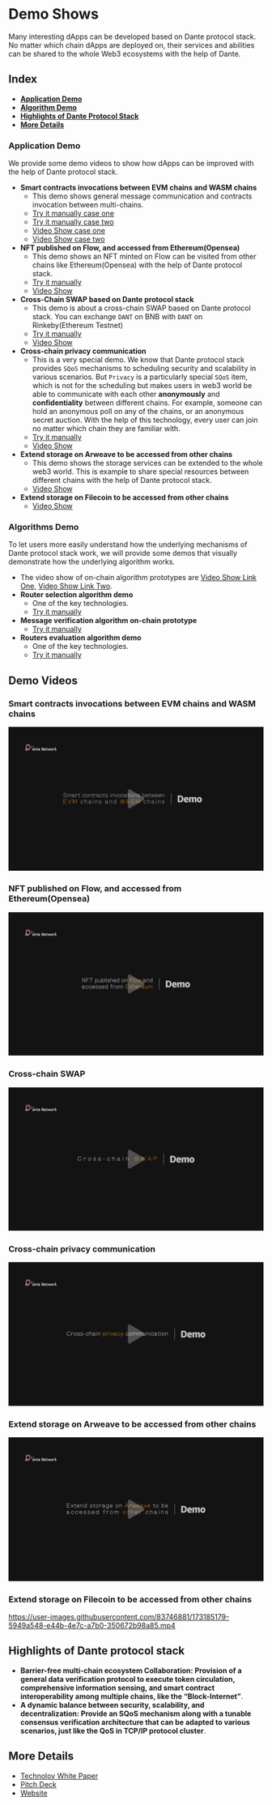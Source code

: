 # Demo Shows

Many interesting dApps can be developed based on Dante protocol stack. No matter which chain dApps are deployed on, their services and abilities can be shared to the whole Web3 ecosystems with the help of Dante.

## Index
* **[Application Demo](#application-demo)**
* **[Algorithm Demo](#algorithms-demo)**
* **[Highlights of Dante Protocol Stack](#highlights-of-dante-protocol-stack)**
* **[More Details](#more-details)**

### Application Demo

We provide some demo videos to show how dApps can be improved with the help of Dante protocol stack.

* **Smart contracts invocations between EVM chains and WASM chains**
    * This demo shows general message communication and contracts invocation between multi-chains.
    * [Try it manually case one](https://github.com/xiyu1984/hackathon-2022-summer/tree/main/teams/05-Dante%20Network/docs/interoperation-demo)
    * [Try it manually case two](https://github.com/dantenetwork/cross-chain-demo/tree/demo-video)
    * [Video Show case one](https://dante-network.oss-cn-hangzhou.aliyuncs.com/Prototype_Multichain_SmartContract_invocation%20.mp4)
    * [Video Show case two](#smart-contracts-invocations-between-evm-chains-and-wasm-chains)
* **NFT published on Flow, and accessed from Ethereum(Opensea)**
    * This demo shows an NFT minted on Flow can be visited from other chains like Ethereum(Opensea) with the help of Dante protocol stack.
    * [Try it manually](https://github.com/dantenetwork/cadence-contracts/tree/demo-video#examples)
    * [Video Show](#nft-published-on-flow-and-accessed-from-ethereumopensea)
* **Cross-Chain SWAP based on Dante protocol stack**
    * This demo is about a cross-chain SWAP based on Dante protocol stack. You can exchange `DANT` on BNB with `DANT` on Rinkeby(Ethereum Testnet)
    * [Try it manually](https://demo-swap-theta.vercel.app/)
    * [Video Show](#cross-chain-swap)
* **Cross-chain privacy communication**
    * This is a very special demo. We know that Dante protocol stack provides `SQoS` mechanisms to scheduling security and scalability in various scenarios. But `Privacy` is a particularly special `SQoS` item, which is not for the scheduling but makes users in web3 world be able to communicate with each other **anonymously** and **confidentiality** between different chains. For example, someone can hold an anonymous poll on any of the chains, or an anonymous secret auction. With the help of this technology, every user can join no matter which chain they are familiar with.
    * [Try it manually](https://github.com/dantenetwork/Privacy-Cross-Chain-Demo/tree/main/Anonymous)
    * [Video Show](#cross-chain-privacy-communication)
* **Extend storage on Arweave to be accessed from other chains**
    * This demo shows the storage services can be extended to the whole web3 world. This is example to share special resources between different chains with the help of Dante protocol stack.
    * [Video Show](#extend-storage-on-arweave-to-be-accessed-from-other-chains)
* **Extend storage on Filecoin to be accessed from other chains**
    * [Video Show](#extend-storage-on-filecoin-to-be-accessed-from-other-chains)


### Algorithms Demo

To let users more easily understand how the underlying mechanisms of Dante protocol stack work, we will provide some demos that visually demonstrate how the underlying algorithm works.

* The video show of on-chain algorithm prototypes are [Video Show Link One](https://www.youtube.com/watch?v=N5Kjo1xW_X0), [Video Show Link Two](https://dante-network.oss-cn-hangzhou.aliyuncs.com/Algorithm%20prototypes_Selection_Verification_Evaluation.mp4).
* **Router selection algorithm demo**
    * One of the key technologies.
    * [Try it manually](https://github.com/dantenetwork/algoritm-prototype#router-selection)
* **Message verification algorithm on-chain prototype**
   * [Try it manually](https://github.com/dantenetwork/algoritm-prototype#message-verification)
* **Routers evaluation algorithm demo**
    * One of the key technologies.
    * [Try it manually](https://github.com/dantenetwork/Routers-Evaluation-Demo)

## Demo Videos
### Smart contracts invocations between EVM chains and WASM chains
[![Smart contracts invocations between EVM chains and WASM chains](https://github.com/dantenetwork/Demo-Show/blob/main/image/Smart%20contracts%20invocations%20between%20EVM%20chains%20and%20WASM%20chains.png)](https://dante-network.oss-cn-hangzhou.aliyuncs.com/basic%20functions.mp4)


### NFT published on Flow, and accessed from Ethereum(Opensea)
[![NFT published on Flow, and accessed from Ethereum(Opensea)](https://github.com/dantenetwork/Demo-Show/blob/main/image/NFT%20published%20on%20Flow%2C%20and%20accessed%20from%20Ethereum.png)](https://dante-network.oss-cn-hangzhou.aliyuncs.com/NFT%20on%20Flow%20extends%20to%20Opensea.mp4)


### Cross-chain SWAP
[![Cross-chain SWAP](https://github.com/dantenetwork/Demo-Show/blob/main/image/cross%20chain%20swap.jpg)](https://dante-network.oss-cn-hangzhou.aliyuncs.com/Dante%20Swap.mp4)

### Cross-chain privacy communication
[![Cross-chain privacy communication](https://github.com/dantenetwork/Demo-Show/blob/main/image/Cross-chain%20privacy%20communication.png)](https://dante-network.oss-cn-hangzhou.aliyuncs.com/Anonymous%20Demo.mp4)


### Extend storage on Arweave to be accessed from other chains
[![Extend storage on Arweave to be accessed from other chains](https://github.com/dantenetwork/Demo-Show/blob/main/image/Extend%20storage%20on%20Arweave%20to%20be%20accessed%20from%20other%20chains.png)](https://dante-network.oss-cn-hangzhou.aliyuncs.com/Special%20router%20serves%20for%20storage%20on%20Arweave.mp4)


### Extend storage on Filecoin to be accessed from other chains
https://user-images.githubusercontent.com/83746881/173185179-5949a548-e44b-4e7c-a7b0-350672b98a85.mp4


## Highlights of Dante protocol stack
* **Barrier-free multi-chain ecosystem Collaboration: Provision of a general data verification protocol to execute token circulation, comprehensive information sensing, and smart contract interoperability among multiple chains, like the “Block-Internet”**.
* **A dynamic balance between security, scalability, and decentralization: Provide an SQoS mechanism along with a tunable consensus verification architecture that can be adapted to various scenarios, just like the QoS in TCP/IP protocol cluster**.

## More Details
* [Technoloy White Paper](https://github.com/dantenetwork/Pitch-Deck/blob/main/Dante%20Network%EF%BC%9AThe%20_Internet%20protocol%20stack_%20of%20Web3.pdf)
* [Pitch Deck](https://github.com/dantenetwork/Pitch-Deck/blob/main/Dante%20Pitch%20Deck.pdf)
* [Website](https://www.dantechain.com/)
